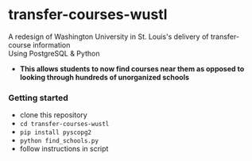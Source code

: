 # transfer-courses-wustl
A redesign of Washington University in St. Louis's delivery of transfer-course information<br>
Using PostgreSQL & Python 
* __This allows students to now find courses near them as opposed to looking through hundreds of unorganized schools__

### Getting started
* clone this repository
* `cd transfer-courses-wustl `
* `pip install pyscopg2`
* `python find_schools.py`
* follow instructions in script
